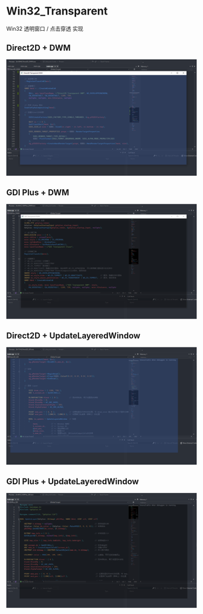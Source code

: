 # Win32_Transparent
Win32 透明窗口 / 点击穿透 实现

## Direct2D + DWM
![](./image/Direct2D_DWM.png)

## GDI Plus + DWM
![](./image/GDIPlus_DWM.png)

## Direct2D + UpdateLayeredWindow 
![](./image/Direct2D_GDI.png)

## GDI Plus + UpdateLayeredWindow
![](./image/GDIPlus_GDI.png)

